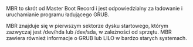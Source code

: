 MBR to skrót od Master Boot Record i jest odpowiedzialny za ładowanie i uruchamianie programu ładującego GRUB.

MBR znajduje się w pierwszym sektorze dysku startowego, którym zazwyczaj jest /dev/hda lub /dev/sda, w zależności od sprzętu. MBR zawiera również informacje o GRUB lub LILO w bardzo starych systemach.
